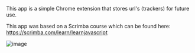 This app is a simple Chrome extension that stores url's (trackers) for future use.

This app was based on a Scrimba course which can be found here: https://scrimba.com/learn/learnjavascript

![image](https://user-images.githubusercontent.com/69646100/137971041-3b6a220e-194e-4436-80fd-03c037754435.png)
